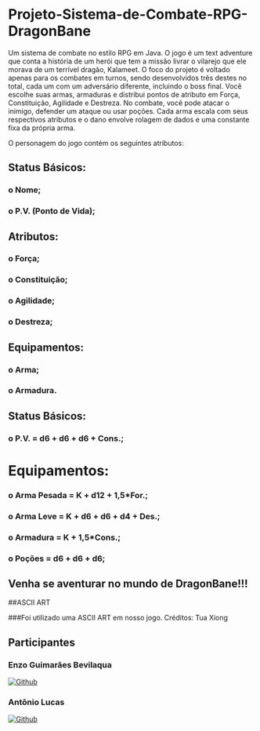 # Projeto-Sistema-de-Combate-RPG-DragonBane

Um sistema de combate no estilo RPG em Java. O jogo é um text adventure que conta a história de um herói que tem a missão livrar o vilarejo que ele morava de um terrível dragão, Kalameet. O foco do projeto é voltado apenas para os combates em turnos, sendo desenvolvidos três destes no total, cada um com um adversário diferente, incluindo o boss final. Você escolhe suas armas, armaduras e distribui pontos de atributo em Força, Constituição, Agilidade e Destreza. No combate, você pode atacar o inimigo, defender um ataque ou usar poções. Cada arma escala com seus respectivos atributos e o dano envolve rolagem de dados e uma constante fixa da própria arma.

O personagem do jogo contém os seguintes atributos:
## Status Básicos:
  ### o Nome;
  ### o P.V. (Ponto de Vida);
## Atributos:
  ### o Força;
  ### o Constituição;
  ### o Agilidade;
  ### o Destreza;
## Equipamentos:
  ### o Arma;
  ### o Armadura.

## Status Básicos:
  ### o P.V. = d6 + d6 + d6 + Cons.;
# Equipamentos:
  ### o Arma Pesada = K + d12 + 1,5*For.;
  ### o Arma Leve = K + d6 + d6 + d4 + Des.;
  ### o Armadura = K + 1,5*Cons.;
  ### o Poções = d6 + d6 + d6;

## Venha se aventurar no mundo de DragonBane!!!

##ASCII ART

###Foi utilizado uma ASCII ART em nosso jogo. Créditos: Tua Xiong

## Participantes

### Enzo Guimarães Bevilaqua
[![Github](https://img.shields.io/badge/GitHub-100000?style=for-the-badge&logo=github&logoColor=white)](https://github.com/EnzoGuimaraesBevilaqua) 

### Antônio Lucas
[![Github](https://img.shields.io/badge/GitHub-100000?style=for-the-badge&logo=github&logoColor=white)](https://github.com/Tony38700)
